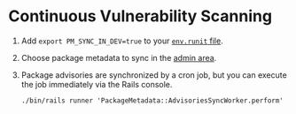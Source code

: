 # Continuous Vulnerability Scanning

1. Add `export PM_SYNC_IN_DEV=true` to your [`env.runit` file](../runit.md#modify-service-configuration).
1. Choose package metadata to sync in the [admin area](https://docs.gitlab.com/ee/administration/settings/security_and_compliance.html#choose-package-registry-metadata-to-sync).
1. Package advisories are synchronized by a cron job, but you can execute the job immediately via the Rails console.

   ```shell
   ./bin/rails runner 'PackageMetadata::AdvisoriesSyncWorker.perform'
   ```
   